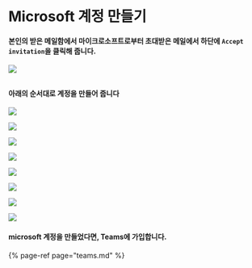 # Microsoft 계정 만들기

#### 

#### 본인의 받은 메일함에서 마이크로소프트로부터 초대받은 메일에서 하단에 `Accept invitation`을 클릭해 줍니다.

![](.gitbook/assets/그림1.png)

## 

#### 아래의 순서대로 계정을 만들어 줍니다

![](.gitbook/assets/그림2.png)

![](.gitbook/assets/그림3.png)

![](.gitbook/assets/그림4.png)

![](.gitbook/assets/그림5.png)

![](.gitbook/assets/그림6.png)

![](.gitbook/assets/그림7.png)

![](.gitbook/assets/그림8.png)

![](.gitbook/assets/그림9.png)







#### microsoft 계정을 만들었다면, Teams에 가입합니다.

{% page-ref page="teams.md" %}



